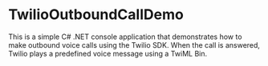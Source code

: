 # TwilioOutboundCallDemo
This is a simple C# .NET console application that demonstrates how to make outbound voice calls using the Twilio SDK. When the call is answered, Twilio plays a predefined voice message using a TwiML Bin.
